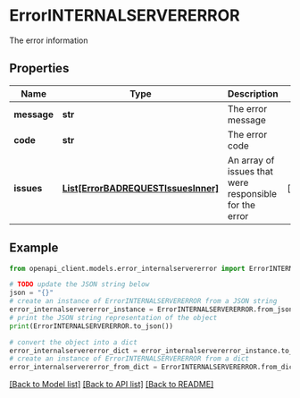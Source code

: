 # ErrorINTERNALSERVERERROR

The error information

## Properties

Name | Type | Description | Notes
------------ | ------------- | ------------- | -------------
**message** | **str** | The error message | 
**code** | **str** | The error code | 
**issues** | [**List[ErrorBADREQUESTIssuesInner]**](ErrorBADREQUESTIssuesInner.md) | An array of issues that were responsible for the error | [optional] 

## Example

```python
from openapi_client.models.error_internalservererror import ErrorINTERNALSERVERERROR

# TODO update the JSON string below
json = "{}"
# create an instance of ErrorINTERNALSERVERERROR from a JSON string
error_internalservererror_instance = ErrorINTERNALSERVERERROR.from_json(json)
# print the JSON string representation of the object
print(ErrorINTERNALSERVERERROR.to_json())

# convert the object into a dict
error_internalservererror_dict = error_internalservererror_instance.to_dict()
# create an instance of ErrorINTERNALSERVERERROR from a dict
error_internalservererror_from_dict = ErrorINTERNALSERVERERROR.from_dict(error_internalservererror_dict)
```
[[Back to Model list]](../README.md#documentation-for-models) [[Back to API list]](../README.md#documentation-for-api-endpoints) [[Back to README]](../README.md)


